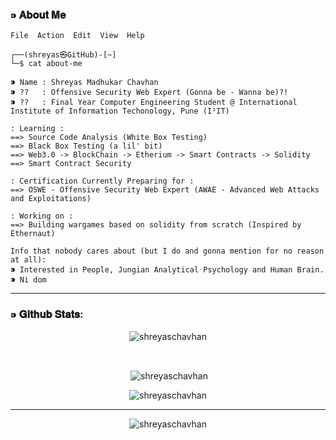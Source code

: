 ### ⁍ 𝐀𝐛𝐨𝐮𝐭 𝐌𝐞


```
File  Action  Edit  View  Help

┌──(shreyas㉿GitHub)-[~]
└─$ cat about-me

⁍ Name : Shreyas Madhukar Chavhan
⁍ ??   : Offensive Security Web Expert (Gonna be - Wanna be)?!
⁍ ??   : Final Year Computer Engineering Student @ International Institute of Information Techonology, Pune (I²IT)

: Learning :
==> Source Code Analysis (White Box Testing)
==> Black Box Testing (a lil' bit)
==> Web3.0 -> BlockChain -> Etherium -> Smart Contracts -> Solidity
==> Smart Contract Security

: Certification Currently Preparing for :
==> OSWE - Offensive Security Web Expert (AWAE - Advanced Web Attacks and Exploitations) 

: Working on :
==> Building wargames based on solidity from scratch (Inspired by Ethernaut)

```
```
Info that nobody cares about (but I do and gonna mention for no reason at all):
⁍ Interested in People, Jungian Analytical Psychology and Human Brain.
⁍ Ni dom 
```

---


### ⁍ 𝐆𝐢𝐭𝐡𝐮𝐛 𝐒𝐭𝐚𝐭𝐬:

<p align="center"><img align="center" src="https://github-readme-stats.vercel.app/api/top-langs?username=shreyaschavhan&show_icons=true&locale=en&layout=compact" alt="shreyaschavhan" /></p>
<br>
<p align="center">&nbsp;<img align="center" src="https://github-readme-stats.vercel.app/api?username=shreyaschavhan&show_icons=true&locale=en" alt="shreyaschavhan" /></p>
<p align="center"><img align="center" src="https://github-readme-streak-stats.herokuapp.com/?user=shreyaschavhan&" alt="shreyaschavhan" /></p>

---

<p align="center"> <img src="https://komarev.com/ghpvc/?username=shreyaschavhan&label=Profile%20views&color=0e75b6&style=flat" alt="shreyaschavhan" /> </p>
